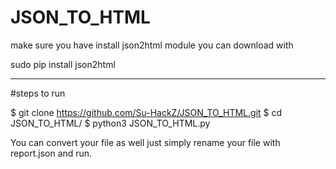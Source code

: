 # JSON_TO_HTML

make sure you have install json2html module you can download with 

sudo pip install json2html
****************************************************************

#steps to run

$ git clone https://github.com/Su-HackZ/JSON_TO_HTML.git
$ cd JSON_TO_HTML/
$ python3 JSON_TO_HTML.py


You can convert your file as well just simply rename your file with report.json and run.

